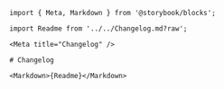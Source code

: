 ```mdx filename="" renderer="common" language="mdx"
import { Meta, Markdown } from '@storybook/blocks';

import Readme from '../../Changelog.md?raw';

<Meta title="Changelog" />

# Changelog

<Markdown>{Readme}</Markdown>
```
